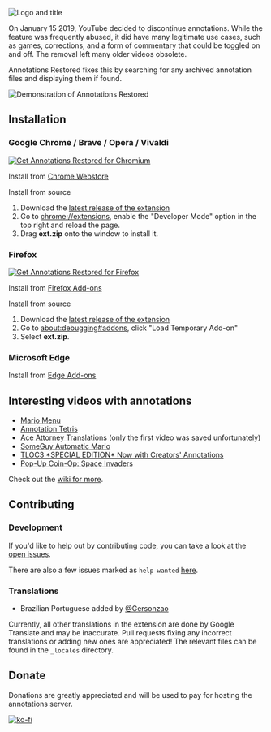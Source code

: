 ![Logo and title](https://github.com/isaackd/AnnotationsRestored/blob/master/promo/Marquee_short.png)

On January 15 2019, YouTube decided to discontinue annotations. While the feature was frequently abused, it did have many legitimate use cases, such as games, corrections, and a form of commentary that could be toggled on and off. The removal left many older videos obsolete.

Annotations Restored fixes this by searching for any archived annotation files and displaying them if found.

![Demonstration of Annotations Restored](https://github.com/isaackd/AnnotationsRestored/blob/master/demo.gif)

## Installation

### Google Chrome / Brave / Opera / Vivaldi 

<a href="https://chrome.google.com/webstore/detail/annotations-restored-for/daabpdmgkghdbfljmeahnplkcldbeefg"><img src="https://user-images.githubusercontent.com/585534/107280622-91a8ea80-6a26-11eb-8d07-77c548b28665.png" alt="Get Annotations Restored for Chromium"></a>

Install from [Chrome Webstore](https://chrome.google.com/webstore/detail/annotations-restored-for/daabpdmgkghdbfljmeahnplkcldbeefg)

Install from source
1. Download the [latest release of the extension](https://github.com/isaackd/AnnotationsRestored/releases) 
2. Go to [chrome://extensions](chrome://extensions), enable the "Developer Mode" option in the top right and reload the page.
4. Drag **ext.zip** onto the window to install it. 

### Firefox

<a href="https://addons.mozilla.org/firefox/addon/annotations-restored/"><img src="https://user-images.githubusercontent.com/585534/107280546-7b9b2a00-6a26-11eb-8f9f-f95932f4bfec.png" alt="Get Annotations Restored for Firefox"></a>

Install from [Firefox Add-ons](https://addons.mozilla.org/firefox/addon/annotations-restored/)

Install from source
1. Download the [latest release of the extension](https://github.com/isaackd/AnnotationsRestored/releases)
2. Go to [about:debugging#addons](about:debugging#addons), click "Load Temporary Add-on"
3. Select **ext.zip**.

### Microsoft Edge

Install from [Edge Add-ons](https://microsoftedge.microsoft.com/addons/detail/annotations-restored-for-/odldjlabdddambcjhpdahhfgbdifoapp)

## Interesting videos with annotations

* [Mario Menu](https://www.youtube.com/watch?v=6Uwd5w1AwYU)
* [Annotation Tetris](https://www.youtube.com/watch?v=eIIV6a2Pdh4)
* [Ace Attorney Translations](https://www.youtube.com/watch?v=hzQuGq21Dlc&list=PLjRAU3j6cNaixtcLDixVlaz7Vcthm0rmh&index=1) (only the first video was saved unfortunately)
* [SomeGuy Automatic Mario](https://www.youtube.com/watch?v=94tVUfUdCFs)
* [TLOC3 \*SPECIAL EDITION\* Now with Creators' Annotations](https://www.youtube.com/watch?v=rf5ngNUN2yo)
* [Pop-Up Coin-Op: Space Invaders](https://www.youtube.com/watch?v=VP2T3YlTDG8)

Check out the [wiki for more](https://github.com/isaackd/AnnotationsRestored/wiki/List-of-videos-with-annotations).

## Contributing

### Development

If you'd like to help out by contributing code, you can take a look at the [open issues](https://github.com/isaackd/AnnotationsRestored/issues).

There are also a few issues marked as `help wanted` [here](https://github.com/isaackd/AnnotationsRestored/issues?q=is%3Aissue+is%3Aopen+label%3A%22help+wanted%22).

### Translations

- Brazilian Portuguese added by [@Gersonzao](https://github.com/Gersonzao)

Currently, all other translations in the extension are done by Google Translate and may be inaccurate. Pull requests fixing any incorrect translations or adding new ones are appreciated! The relevant files can be found in the `_locales` directory.

## Donate

Donations are greatly appreciated and will be used to pay for hosting the annotations server.

[![ko-fi](https://ko-fi.com/img/githubbutton_sm.svg)](https://ko-fi.com/M4M4BMRRU)
